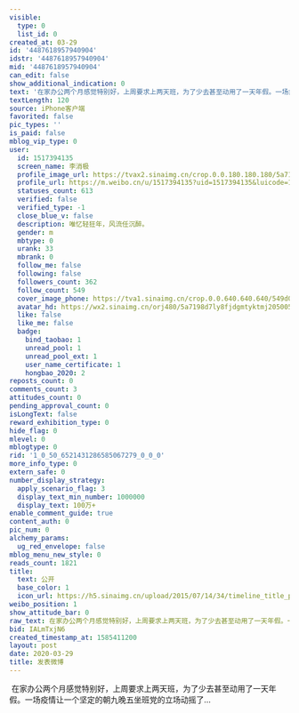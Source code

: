 ```yaml
---
visible:
  type: 0
  list_id: 0
created_at: 03-29
id: '4487618957940904'
idstr: '4487618957940904'
mid: '4487618957940904'
can_edit: false
show_additional_indication: 0
text: '在家办公两个月感觉特别好，上周要求上两天班，为了少去甚至动用了一天年假。一场疫情让一个坚定的朝九晚五坐班党的立场动摇了… '
textLength: 120
source: iPhone客户端
favorited: false
pic_types: ''
is_paid: false
mblog_vip_type: 0
user:
  id: 1517394135
  screen_name: 李消极
  profile_image_url: https://tvax2.sinaimg.cn/crop.0.0.180.180.180/5a7198d7ly8fjdgmtyktmj20500500so.jpg?KID=imgbed,tva&Expires=1606399196&ssig=EpTZqlt10x
  profile_url: https://m.weibo.cn/u/1517394135?uid=1517394135&luicode=10000011&lfid=2304131517394135_-_WEIBO_SECOND_PROFILE_WEIBO
  statuses_count: 613
  verified: false
  verified_type: -1
  close_blue_v: false
  description: 唯忆轻狂年，风流任沉醉。
  gender: m
  mbtype: 0
  urank: 33
  mbrank: 0
  follow_me: false
  following: false
  followers_count: 362
  follow_count: 549
  cover_image_phone: https://tva1.sinaimg.cn/crop.0.0.640.640.640/549d0121tw1egm1kjly3jj20hs0hsq4f.jpg
  avatar_hd: https://wx2.sinaimg.cn/orj480/5a7198d7ly8fjdgmtyktmj20500500so.jpg
  like: false
  like_me: false
  badge:
    bind_taobao: 1
    unread_pool: 1
    unread_pool_ext: 1
    user_name_certificate: 1
    hongbao_2020: 2
reposts_count: 0
comments_count: 3
attitudes_count: 0
pending_approval_count: 0
isLongText: false
reward_exhibition_type: 0
hide_flag: 0
mlevel: 0
mblogtype: 0
rid: '1_0_50_6521431286585067279_0_0_0'
more_info_type: 0
extern_safe: 0
number_display_strategy:
  apply_scenario_flag: 3
  display_text_min_number: 1000000
  display_text: 100万+
enable_comment_guide: true
content_auth: 0
pic_num: 0
alchemy_params:
  ug_red_envelope: false
mblog_menu_new_style: 0
reads_count: 1821
title:
  text: 公开
  base_color: 1
  icon_url: https://h5.sinaimg.cn/upload/2015/07/14/34/timeline_title_public_default.png
weibo_position: 1
show_attitude_bar: 0
raw_text: 在家办公两个月感觉特别好，上周要求上两天班，为了少去甚至动用了一天年假。一场疫情让一个坚定的朝九晚五坐班党的立场动摇了… ​​​
bid: IALmTxjN6
created_timestamp_at: 1585411200
layout: post
date: 2020-03-29
title: 发表微博
---
```


![]()
在家办公两个月感觉特别好，上周要求上两天班，为了少去甚至动用了一天年假。一场疫情让一个坚定的朝九晚五坐班党的立场动摇了… 
